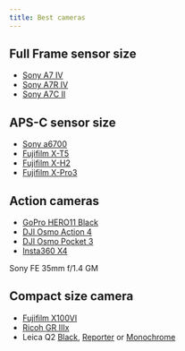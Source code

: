 ```yaml
---
title: Best cameras
---
```


## Full Frame sensor size

- [Sony A7 IV](https://www.sony.com/electronics/interchangeable-lens-cameras/ilce-7m4)
- [Sony A7R IV](https://www.sony.com/electronics/interchangeable-lens-cameras/ilce-7rm4)
- [Sony A7C II](https://www.sony.com/electronics/interchangeable-lens-cameras/ilce-7cm2)

## APS-C sensor size

- [Sony a6700](https://www.sony.com/electronics/interchangeable-lens-cameras/ilce-6700)
- [Fujifilm X-T5](https://fujifilm-x.com/global/products/cameras/x-t5/)
- [Fujifilm X-H2](https://fujifilm-x.com/global/products/cameras/x-h2/)
- [Fujifilm X-Pro3](https://fujifilm-x.com/en-us/products/cameras/x-pro3/)

## Action cameras

- [GoPro HERO11 Black](https://gopro.com/en/cz/shop/cameras/hero11-black/CHDHX-111-master.html)
- [DJI Osmo Action 4](https://www.dji.com/cz/osmo-action-4)
- [DJI Osmo Pocket 3](https://www.dji.com/cz/osmo-pocket-3)
- [Insta360 X4](https://www.insta360.com/product/insta360-x4)

Sony FE 35mm f/1.4 GM




## Compact size camera

- [Fujifilm X100VI](https://fujifilm-x.com/en-us/products/cameras/x100vi/)
- [Ricoh GR IIIx](http://www.ricoh-imaging.co.jp/english/products/gr-3/)
- Leica Q2 [Black](https://leica-camera.com/en-SG/photography/cameras/q/q2-black), [Reporter](https://leica-camera.com/en-SG/photography/cameras/q/q2-reporter) or [Monochrome](https://leica-camera.com/en-SG/photography/cameras/q/q2-monochrom)

